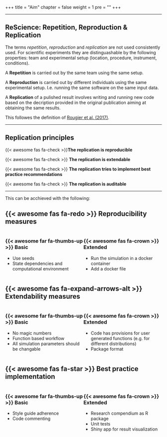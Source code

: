 +++
title = "Aim"
chapter = false
weight = 1
pre = "<b></b>"
+++

<style>
.column {
  float: left;
  width: 50%;
}

/* Clear floats after the columns */
.row:after {
  content: "";
  display: table;
  clear: both;
}
</style>

___


## ReScience: Repetition, Reproduction & Replication
The terms *repetition*, *reproduction* and *replication* are not used consistently used.
For scientific experiments they are distinguashable by the following properties: 
team and experimental setup (location, procedure, instrument, conditions).

A **Repetition** is carried out by the same team using the same setup.
 
A **Reproduction** is carried out by different individuals using the same experimental setup. I.e. running the same software on the same input data.

A **Replication**  of a pulished result involves writing and running new code based on the decription provided in the original publication aiming at obtaining the same results.

This followes the definition of [Rougier et al. (2017)](https://arxiv.org/abs/1707.04393).

___

## Replication principles  

{{< awesome fas fa-check >}}**The replication is reproducible**  

<!--{{%expand "More about this principle" %}}Lorem ipsum dolor sit amet, consectetur adipisicing elit, sed do eiusmod tempor incididunt ut labore et dolore magna aliqua. Ut enim ad minim veniam, quis nostrud exercitation ullamco laboris nisi ut aliquip ex ea commodo consequat. Duis aute irure dolor in reprehenderit in voluptate velit esse cillum dolore eu fugiat nulla pariatur. Excepteur sint occaecat cupidatat non proident, sunt in culpa qui officia deserunt mollit anim id est laborum.{{% /expand%}}
-->
{{< awesome fas fa-check >}} **The replication is extendable**  

<!--{{%expand "More about this principle" %}}Lorem ipsum dolor sit amet, consectetur adipisicing elit, sed do eiusmod tempor incididunt ut labore et dolore magna aliqua. Ut enim ad minim veniam, quis nostrud exercitation ullamco laboris nisi ut aliquip ex ea commodo consequat. Duis aute irure dolor in reprehenderit in voluptate velit esse cillum dolore eu fugiat nulla pariatur. Excepteur sint occaecat cupidatat non proident, sunt in culpa qui officia deserunt mollit anim id est laborum.{{% /expand%}}
-->
{{< awesome fas fa-check >}} **The replication tries to implement best practice recommendations**  

<!--{{%expand "More about this principle" %}}Lorem ipsum dolor sit amet, consectetur adipisicing elit, sed do eiusmod tempor incididunt ut labore et dolore magna aliqua. Ut enim ad minim veniam, quis nostrud exercitation ullamco laboris nisi ut aliquip ex ea commodo consequat. Duis aute irure dolor in reprehenderit in voluptate velit esse cillum dolore eu fugiat nulla pariatur. Excepteur sint occaecat cupidatat non proident, sunt in culpa qui officia deserunt mollit anim id est laborum.{{% /expand%}}
-->
{{< awesome fas fa-check >}} **The replication is auditable**  

<!--{{%expand "More about this principle" %}}Lorem ipsum dolor sit amet, consectetur adipisicing elit, sed do eiusmod tempor incididunt ut labore et dolore magna aliqua. Ut enim ad minim veniam, quis nostrud exercitation ullamco laboris nisi ut aliquip ex ea commodo consequat. Duis aute irure dolor in reprehenderit in voluptate velit esse cillum dolore eu fugiat nulla pariatur. Excepteur sint occaecat cupidatat non proident, sunt in culpa qui officia deserunt mollit anim id est laborum.{{% /expand%}}
-->
<!-- The replication is ...
-->
<!--{{%expand "More about this principle" %}}Lorem ipsum dolor sit amet, consectetur adipisicing elit, sed do eiusmod tempor incididunt ut labore et dolore magna aliqua. Ut enim ad minim veniam, quis nostrud exercitation ullamco laboris nisi ut aliquip ex ea commodo consequat. Duis aute irure dolor in reprehenderit in voluptate velit esse cillum dolore eu fugiat nulla pariatur. Excepteur sint occaecat cupidatat non proident, sunt in culpa qui officia deserunt mollit anim id est laborum.{{% /expand%}}
-->
___ 

This can be acchieved with the following:

## {{< awesome fas fa-redo >}} Reproducibility measures
<div class="row">
  <div class="column">
  
### {{< awesome far fa-thumbs-up >}} Basic

- Use seeds
- State dependencies and computational environment
	</div>

<div class="column">

### {{< awesome fas fa-crown >}} Extended
- Run the simulation in a docker container
- Add a docker file

 </div>
</div>

## {{< awesome fas fa-expand-arrows-alt >}} Extendability measures
<div class="row">
  <div class="column">
 
### {{< awesome far fa-thumbs-up >}} Basic

- No magic numbers
- Function based workflow
- All simulation parameters should be changable
	</div>

<div class="column">

### {{< awesome fas fa-crown >}} Extended
- Code has provisions for user generated functions (e.g. for different distributions)
- Package format

 </div>
</div>

## {{< awesome fas fa-star >}} Best practice implementation
<div class="row">
  <div class="column">
  
### {{< awesome far fa-thumbs-up >}} Basic
- Style guide adherence
- Code commenting
	</div>

<div class="column">

### {{< awesome fas fa-crown >}} Extended
- Research compendium as R package
- Unit tests
- Shiny app for result visualization

 </div>
</div>